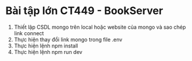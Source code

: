 ﻿# Bài tập lớn CT449 - BookServer

1. Thiết lập CSDL mongo trên local hoặc website của mongo và sao chép link connect
2. Thực hiện thay đổi link mongo trong file .env 
3. Thực hiện lệnh npm install
4. Thực hiện lệnh npm run dev
